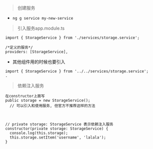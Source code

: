 > 创建服务

- `ng g service my-new-service`

> 引入服务app.module.ts

```
import { StorageService } from './services/storage.service';

/*定义的服务*/
providers: [StorageService],
```
- 其他组件用的时候也要引入

```
import { StorageService } from '../../services/storage.service';
.

```

> 依赖注入服务

```
在constructor上面写
public storage = new StorageService(); 
  // 可以引入和使用服务, 但官方不推荐这样的方法
  
  

// private storage: StorageService 表示依赖注入服务
constructor(private storage: StorageService) {
  console.log(this.storage);
  this.storage.setItem('username', 'lalala');
}
```